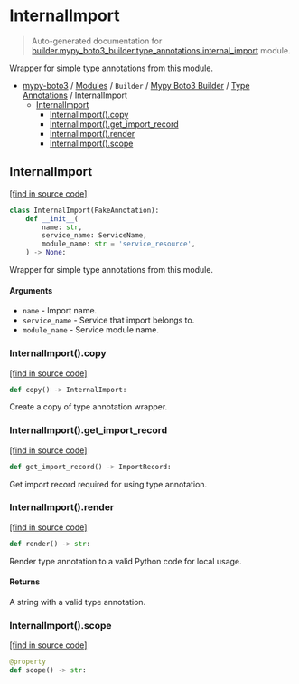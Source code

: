 # InternalImport

> Auto-generated documentation for [builder.mypy_boto3_builder.type_annotations.internal_import](https://github.com/vemel/mypy_boto3/blob/master/builder/mypy_boto3_builder/type_annotations/internal_import.py) module.

Wrapper for simple type annotations from this module.

- [mypy-boto3](../../../README.md#mypy_boto3) / [Modules](../../../MODULES.md#mypy-boto3-modules) / `Builder` / [Mypy Boto3 Builder](../index.md#mypy-boto3-builder) / [Type Annotations](index.md#type-annotations) / InternalImport
    - [InternalImport](#internalimport)
        - [InternalImport().copy](#internalimportcopy)
        - [InternalImport().get_import_record](#internalimportget_import_record)
        - [InternalImport().render](#internalimportrender)
        - [InternalImport().scope](#internalimportscope)

## InternalImport

[[find in source code]](https://github.com/vemel/mypy_boto3/blob/master/builder/mypy_boto3_builder/type_annotations/internal_import.py#L11)

```python
class InternalImport(FakeAnnotation):
    def __init__(
        name: str,
        service_name: ServiceName,
        module_name: str = 'service_resource',
    ) -> None:
```

Wrapper for simple type annotations from this module.

#### Arguments

- `name` - Import name.
- `service_name` - Service that import belongs to.
- `module_name` - Service module name.

### InternalImport().copy

[[find in source code]](https://github.com/vemel/mypy_boto3/blob/master/builder/mypy_boto3_builder/type_annotations/internal_import.py#L53)

```python
def copy() -> InternalImport:
```

Create a copy of type annotation wrapper.

### InternalImport().get_import_record

[[find in source code]](https://github.com/vemel/mypy_boto3/blob/master/builder/mypy_boto3_builder/type_annotations/internal_import.py#L44)

```python
def get_import_record() -> ImportRecord:
```

Get import record required for using type annotation.

### InternalImport().render

[[find in source code]](https://github.com/vemel/mypy_boto3/blob/master/builder/mypy_boto3_builder/type_annotations/internal_import.py#L31)

```python
def render() -> str:
```

Render type annotation to a valid Python code for local usage.

#### Returns

A string with a valid type annotation.

### InternalImport().scope

[[find in source code]](https://github.com/vemel/mypy_boto3/blob/master/builder/mypy_boto3_builder/type_annotations/internal_import.py#L40)

```python
@property
def scope() -> str:
```
